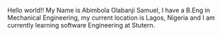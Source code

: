 Hello world!!
My Name is Abimbola Olabanji Samuel,
I have a B.Eng in Mechanical Engineering,
my current location is Lagos, Nigeria and 
I am currently learning software Engineering at Stutern.
